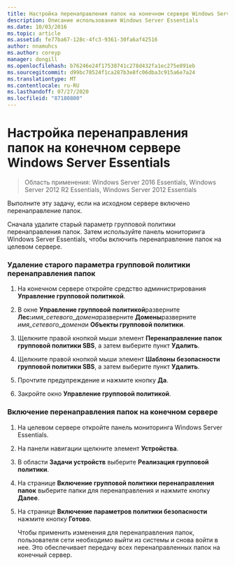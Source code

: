 ```yaml
---
title: Настройка перенаправления папок на конечном сервере Windows Server Essentials
description: Описание использования Windows Server Essentials
ms.date: 10/03/2016
ms.topic: article
ms.assetid: fe77ba67-128c-4fc3-9361-30fa6af42516
author: nnamuhcs
ms.author: coreyp
manager: dongill
ms.openlocfilehash: b76246e24f17538741c278d432fa1ec275e891eb
ms.sourcegitcommit: d99bc78524f1ca287b3e8fc06dba3c915a6e7a24
ms.translationtype: MT
ms.contentlocale: ru-RU
ms.lasthandoff: 07/27/2020
ms.locfileid: "87180800"
---
```

# <a name="configure-folder-redirection-on-the-windows-server-essentials-destination-server"></a>Настройка перенаправления папок на конечном сервере Windows Server Essentials

>Область применения: Windows Server 2016 Essentials, Windows Server 2012 R2 Essentials, Windows Server 2012 Essentials

Выполните эту задачу, если на исходном сервере включено перенаправление папок.

 Сначала удалите старый параметр групповой политики перенаправления папок. Затем используйте панель мониторинга Windows Server Essentials, чтобы включить перенаправление папок на целевом сервере.

### <a name="to-delete-the-old-folder-redirection-group-policy-setting"></a>Удаление старого параметра групповой политики перенаправления папок

1. На конечном сервере откройте средство администрирования **Управление групповой политикой**.

2. В окне **Управление групповой политикой**разверните **Лес:**<em>имя_сетевого_домена</em>разверните **Домены**разверните *имя_сетевого_домена*и **Объекты групповой политики**.

3. Щелкните правой кнопкой мыши элемент **Перенаправление папок групповой политики SBS**, а затем выберите пункт **Удалить**.

4. Щелкните правой кнопкой мыши элемент **Шаблоны безопасности групповой политики SBS**, а затем выберите пункт **Удалить**.

5. Прочтите предупреждение и нажмите кнопку **Да**.

6. Закройте окно **Управление групповой политикой**.

### <a name="to-enable-folder-redirection-on-the-destination-server"></a>Включение перенаправления папок на конечном сервере

1. На целевом сервере откройте панель мониторинга Windows Server Essentials.

2. На панели навигации щелкните элемент **Устройства**.

3. В области **Задачи устройств** выберите **Реализация групповой политики**.

4. На странице **Включение групповой политики перенаправления папок** выберите папки для перенаправления и нажмите кнопку **Далее**.

5. На странице **Включение параметров политики безопасности** нажмите кнопку **Готово**.

   Чтобы применить изменения для перенаправления папок, пользователя сети необходимо выйти из системы и снова войти в нее. Это обеспечивает передачу всех перенаправленных папок на конечный сервер.
